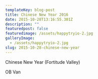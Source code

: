 ```yaml
---
templateKey: blog-post
title: Chinese New Year 2016
date: 2015-10-28T13:16:55.301Z
description: ""
featuredpost: false
featuredimage: /assets/happytryio-2.jpg
galleryImage:
  - /assets/happytryio-2.jpg
slug: 2015-10-28-chinese-new-year
---
```


Chinese New Year (Fortitude Valley)

OB Van
